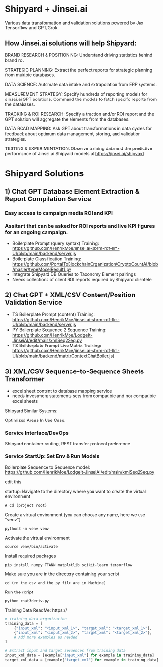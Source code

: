 # Shipyard + Jinsei.ai

Various data transformation and validation solutions powered by Jax Tensorflow and GPT/Grok. 

## How Jinsei.ai solutions will help Shipyard:

BRAND RESEARCH & POSITIONING: Understand driving statistics behind brand roi.

STRATEGIC PLANNING: Extract the perfect reports for strategic planning from multiple databases. 

DATA SCIENCE: Automate data intake and extrapolation from ERP systems.

MEASUREMENT STRATEGY: Specify hundreds of reporting models for Jinsei.ai GPT solutions. Command the models to fetch specifc reports from the databases. 

TRACKING & ROI RESEARCH: Specify a traction and/or ROI report and the GPT solution will aggregate the elements from the databases. 

DATA ROAD MAPPING: Ask GPT about transformations in data cycles for feedback about optimum data management, storing, and validation strategies.

TESTING & EXPERIMENTATION: Observe training data and the predictive performance of Jinsei.ai Shipyard models at https://jinsei.ai/shipyard

# Shipyard Solutions 

## 1) Chat GPT Database Element Extraction & Report Compilation Service

### Easy access to campaign media ROI and KPI 

### Assitant that can be asked for ROI reports and live KPI figures for an ongoing campaign.

- Boilerplate Prompt (query syntax) Training: https://github.com/HenrikMoe/jinsei.ai-sbrm-rdf-llm-UI/blob/main/backend/server.js
- Boilerplate Classification Training: https://github.com/PortalToBlockchainOrganization/CryptoCountAI/blob/master/typeModelResult1.py
- Integrate Shipyard DB Queries to Taxonomy Element pairings 
- Needs collections of client ROI reports required by Shipyard clientele


## 2) Chat GPT + XML/CSV Content/Position Validation Service 

- TS Boilerplate Prompt (content) Training: https://github.com/HenrikMoe/jinsei.ai-sbrm-rdf-llm-UI/blob/main/backend/server.js
- PY Boilerplate Sequence 2 Sequence Training: https://github.com/HenrikMoe/LodgeIt-JinseiAI/edit/main/xmlSeq2Seq.py
- TS Boilderplate Prompt Live Matrix Training: https://github.com/HenrikMoe/jinsei.ai-sbrm-rdf-llm-UI/blob/main/backend/matrixContextChatBoiler.js)



## 3) XML/CSV Sequence-to-Sequence Sheets Transformer 

- excel sheet content to database mapping service 
- needs investment statements sets from compatible and not compatible excel sheets 


Shipyard Similar Systems: 

Optimized Areas In Use Case: 

### Service Interface/DevOps

Shipyard container routing, REST transfer protocol preference.  

### Service StartUp: Set Env & Run Models

Boilerplate Sequence to Sequence model: https://github.com/HenrikMoe/LodgeIt-JinseiAI/edit/main/xmlSeq2Seq.py

edit this

startup:
Navigate to the directory where you want to create the virtual environment
```linux
# cd (project root) 
```
Create a virtual environment (you can choose any name, here we use "venv")
```linux
python3 -m venv venv
```

Activate the virtual environment
```linux
source venv/bin/activate
```

Install required packages
```linux
pip install numpy TFANN matplotlib scikit-learn tensorflow
```

Make sure you are in the directory containing your script
```linux
cd (rn the csv and the py file are in Machine)
```
Run the script
```linux
python chat3deriv.py
```

Training Data ReadMe: https://

```python
# Training data organization
training_data = [
    {"input_xml": "<input_xml_1>", "target_xml": "<target_xml_1>"},
    {"input_xml": "<input_xml_2>", "target_xml": "<target_xml_2>"},
    # Add more examples as needed
]

# Extract input and target sequences from training data
input_xml_data = [example["input_xml"] for example in training_data]
target_xml_data = [example["target_xml"] for example in training_data]

```



